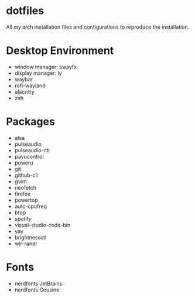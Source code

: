# dotfiles
All my arch installation files and configurations to reproduce the installation.

# Desktop Environment
* window manager: swayfx
* display manager: ly
* waybar
* rofi-wayland
* alacritty
* zsh

# Packages
* alsa
* pulseaudio
* pulseaudio-ctl
* pavucontrol
* poweru
* git
* github-cli
* gvim
* neofetch
* firefox
* powertop
* auto-cpufreq
* btop
* spotify
* visual-studio-code-bin
* yay
* brightnessctl
* wlr-randr

# Fonts
* nerdfonts JetBrains
* nerdfonts Cousine
